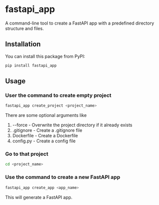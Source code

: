 # fastapi_app

A command-line tool to create a FastAPI app with a predefined directory structure and files.

## Installation

You can install this package from PyPI:

```bash
pip install fastapi_app
```

## Usage

### User the command to create empty project

```bash
fastapi_app create_project <project_name>
```

There are some optional arguments like
1. --force - Overwrite the project directory if it already exists
2. .gitignore - Create a .gitignore file
3. Dockerfile - Create a Dockerfile
4. config.py - Create a config file

### Go to that project
```bash
cd <project_name>
```

### Use the command to create a new FastAPI app
```bash
fastapi_app create_app <app_name>
```
This will generate a FastAPI app.
